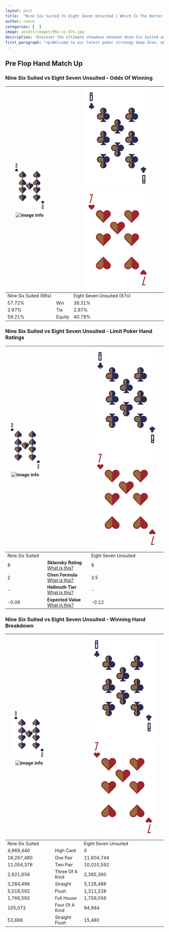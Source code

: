 ```yaml
---
layout: post
title:  "Nine Six Suited Vs Eight Seven Unsuited | Which Is The Better Hand In Poker? A Complete Guide"
author: reece
categories: [  ]
image: assets/images/96s-vs-87o.jpg
description: "Discover the ultimate showdown between Nine Six Suited and Eight Seven Unsuited in poker! Uncover the odds, strategies, and scenarios where one hand triumphs over the other. Get ready to up your poker game with this thrilling analysis."
first_paragraph: "<p>Welcome to our latest poker strategy deep dive, where we're pitting two distinct hands against each other in a high-stakes showdown: Nine Six Suited vs Eight Seven Unsuited.</p><p>In the dynamic world of poker, every decision counts, and knowing which hand holds the upper hand is key to your success at the table.</p><p>In this article, we'll dissect these two hands, explore the scenarios where one dominates the other, and equip you with the knowledge to make strategic choices that can tip the odds in your favor.</p><p>Get ready to unravel the intriguing dynamics of these poker hands and elevate your game to new heights.</p>"
---
```




[comment]: # (sp0)

## Pre Flop Hand Match Up

<div class="table hand-ratings" markdown="1"> 



### Nine Six Suited vs Eight Seven Unsuited - Odds Of Winning


    
| ![image info](assets/images/hand1/9.png) ![image info](assets/images/hand1/6s.png) |  | ![image info](assets/images/hand2/8.png) ![image info](assets/images/hand2/7o.png) |
| -------- | -------- | -------- |
| Nine Six Suited (96s) |  | Eight Seven Unsuited (87o) |
| 57.72% | Win | 39.31% |
| 2.97% | Tie | 2.97% |
| 59.21% | Equity | 40.79% |




[comment]: # (sp1)



### Nine Six Suited vs Eight Seven Unsuited - Limit Poker Hand Ratings


    
| ![image info](assets/images/hand1/9.png) ![image info](assets/images/hand1/6s.png) |  | ![image info](assets/images/hand2/8.png) ![image info](assets/images/hand2/7o.png) |
| -------- | -------- | -------- |
| Nine Six Suited |  | Eight Seven Unsuited |
| 8 | **Sklansky Rating** [What is this?](/sklansky-rating-explained) | 8 |
| 2 | **Chen Formula** [What is this?](/chen-formula-explained) | 3.5 |
| - | **Hellmuth Tier** [What is this?](/Hellmuth-tier-explained) | - |
| -0.09 | **Expected Value** [What is this?](/expected-value-explained) | -0.12 |




[comment]: # (sp2)



### Nine Six Suited vs Eight Seven Unsuited - Winning Hand Breakdown


    
| ![image info](assets/images/hand1/9.png) ![image info](assets/images/hand1/6s.png) |  | ![image info](assets/images/hand2/8.png) ![image info](assets/images/hand2/7o.png) |
| -------- | -------- | -------- |
| Nine Six Suited |  | Eight Seven Unsuited |
| 4,969,440 | High Card | 0 |
| 18,267,480 | One Pair | 11,604,744 |
| 11,054,376 | Two Pair | 10,010,592 |
| 2,921,856 | Three Of A Kind | 2,385,360 |
| 3,284,496 | Straight | 5,128,488 |
| 5,018,592 | Flush | 1,311,228 |
| 1,766,592 | Full House | 1,759,056 |
| 105,072 | Four Of A Kind | 94,944 |
| 53,688 | Straight Flush | 15,480 |




[comment]: # (sp3)



</div>

[comment]: # (sp4)



[comment]: # (sp5)

